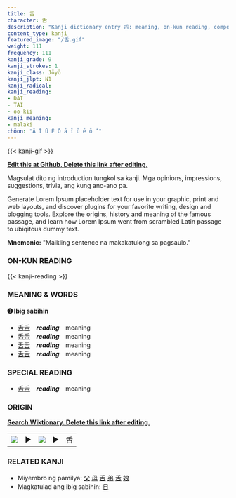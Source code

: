 ```yaml
---
title: 舌
character: 舌
description: "Kanji dictionary entry 舌: meaning, on-kun reading, compounds, origin, related kanji"
content_type: kanji
featured_image: "/舌.gif"
weight: 111
frequency: 111
kanji_grade: 9
kanji_strokes: 1
kanji_class: Jōyō
kanji_jlpt: N1
kanji_radical: 
kanji_reading: 
- DAI
- TAI
- oo-kii
kanji_meaning:
- malaki
chōon: "Ā Ī Ū Ē Ō ā ī ū ē ō ’"
---
```

[//]: # (Don't edit the line below. Kanji animated GIF code is automatically generated.)
{{< kanji-gif >}}

[//]: # (Edit below this line.)

**[Edit this at Github. Delete this link after editing.](https://github.com/tim0g/tim/tree/main/content/kanji/舌/index.md)**

Magsulat dito ng introduction tungkol sa kanji. Mga opinions, impressions, suggestions, trivia, ang kung ano-ano pa.

Generate Lorem Ipsum placeholder text for use in your graphic, print and web layouts, and discover plugins for your favorite writing, design and blogging tools. Explore the origins, history and meaning of the famous passage, and learn how Lorem Ipsum went from scrambled Latin passage to ubiqitous dummy text.
 
**Mnemonic:** "Maikling sentence na makakatulong sa pagsaulo."

### ON-KUN READING

[//]: # (Don't edit the line below. ON-KUN READING code is automatically generated.)
{{< kanji-reading >}}

### MEANING & WORDS

#### ➊ **Ibig sabihin**
  - [舌](../舌)[舌](../舌)　***reading***　meaning
  - [舌](../舌)[舌](../舌)　***reading***　meaning
  - [舌](../舌)[舌](../舌)　***reading***　meaning
  - [舌](../舌)[舌](../舌)　***reading***　meaning

### SPECIAL READING
  - [舌](../舌)[舌](../舌)　***reading***　meaning

### ORIGIN

**[Search Wiktionary. Delete this link after editing.](https://wiktionary.org/wiki/舌)**
<table class="kanji-table"><tr><td>
<img src="60px-舌-bronze.svg.png">
</td><td>▶</td><td>
<img src="60px-舌-oracle.svg.png">
</td><td>▶</td>
<td class="kanji-origin">舌</td>
</tr></table>

### RELATED KANJI
- Miyembro ng pamilya: [父](../父) [母](../母) [舌](../舌) [弟](../弟) [舌](../舌) [娘](../娘)
- Magkatulad ang ibig sabihin: [日](../日)
